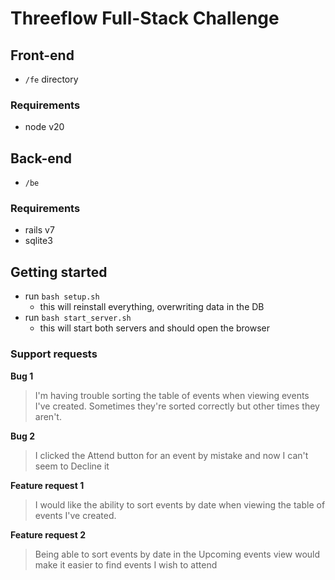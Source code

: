 # Threeflow Full-Stack Challenge

## Front-end
- `/fe` directory
### Requirements
- node v20

## Back-end
- `/be`
### Requirements
- rails v7
- sqlite3

## Getting started
- run `bash setup.sh`
  - this will reinstall everything, overwriting data in the DB
- run `bash start_server.sh`
  - this will start both servers and should open the browser

### Support requests
**Bug 1**
> I'm having trouble sorting the table of events when viewing events I've created. Sometimes they're sorted correctly but other times they aren't.

**Bug 2**
> I clicked the Attend button for an event by mistake and now I can't seem to Decline it

**Feature request 1**
> I would like the ability to sort events by date when viewing the table of events I've created.

**Feature request 2**
> Being able to sort events by date in the Upcoming events view would make it easier to find events I wish to attend